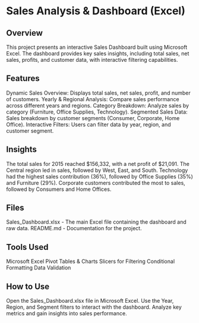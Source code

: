  # Sales Analysis & Dashboard (Excel)
## Overview
This project presents an interactive Sales Dashboard built using Microsoft Excel. The dashboard provides key sales insights, including total sales, net sales, profits, and customer data, with interactive filtering capabilities.

## Features
Dynamic Sales Overview: Displays total sales, net sales, profit, and number of customers.
Yearly & Regional Analysis: Compare sales performance across different years and regions.
Category Breakdown: Analyze sales by category (Furniture, Office Supplies, Technology).
Segmented Sales Data: Sales breakdown by customer segments (Consumer, Corporate, Home Office).
Interactive Filters: Users can filter data by year, region, and customer segment.
## Insights
The total sales for 2015 reached $156,332, with a net profit of $21,091.
The Central region led in sales, followed by West, East, and South.
Technology had the highest sales contribution (36%), followed by Office Supplies (35%) and Furniture (29%).
Corporate customers contributed the most to sales, followed by Consumers and Home Offices.
## Files
Sales_Dashboard.xlsx - The main Excel file containing the dashboard and raw data.
README.md - Documentation for the project.
## Tools Used
Microsoft Excel
Pivot Tables & Charts
Slicers for Filtering
Conditional Formatting
Data Validation
## How to Use
Open the Sales_Dashboard.xlsx file in Microsoft Excel.
Use the Year, Region, and Segment filters to interact with the dashboard.
Analyze key metrics and gain insights into sales performance.
